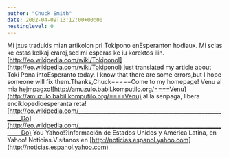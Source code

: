 ```yaml
---
author: "Chuck Smith"
date: 2002-04-09T13:12:00+00:00
nestinglevel: 0
---
```

Mi jxus tradukis mian artikolon pri Tokipono enEsperanton hodiaux. Mi scias ke estas kelkaj eraroj,sed mi esperas ke iu korektos ilin.[http://eo.wikipedia.com/wiki/TokiponoI](http://eo.wikipedia.com/wiki/TokiponoI) just translated my article about Toki Pona intoEsperanto today. I know that there are some errors,but I hope someone will fix them.Thanks,Chuck=====Come to my homepage! Venu al mia hejmpagxo![http://amuzulo.babil.komputilo.org/====Venu](http://amuzulo.babil.komputilo.org/====Venu) al la senpaga, libera enciklopedioesperanta reta! [http://eo.wikipedia.com/_________________________________________________________Do](http://eo.wikipedia.com/_________________________________________________________Do) You Yahoo!?Información de Estados Unidos y América Latina, en Yahoo! Noticias.Visítanos en [http://noticias.espanol.yahoo.com](http://noticias.espanol.yahoo.com)